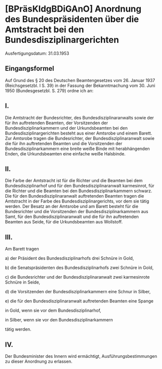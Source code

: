 # [BPräsKldgBDiGAnO] Anordnung des Bundespräsidenten über die Amtstracht bei den Bundesdisziplinargerichten

Ausfertigungsdatum: 31.03.1953

 

## Eingangsformel

Auf Grund des § 20 des Deutschen Beamtengesetzes vom 26. Januar 1937 (Reichsgesetzbl. I S. 39) in der Fassung der Bekanntmachung vom 30. Juni 1950 (Bundesgesetzbl. S. 279) ordne ich an:


## I.

Die Amtstracht der Bundesrichter, des Bundesdisziplinaranwalts sowie der für ihn auftretenden Beamten, der Vorsitzenden der Bundesdisziplinarkammern und der Urkundsbeamten bei den Bundesdisziplinargerichten besteht aus einer Amtsrobe und einem Barett. Zur Amtsrobe tragen die Bundesrichter, der Bundesdisziplinaranwalt sowie die für ihn auftretenden Beamten und die Vorsitzenden der Bundesdisziplinarkammern eine breite weiße Binde mit herabhängenden Enden, die Urkundsbeamten eine einfache weiße Halsbinde.


## II.

Die Farbe der Amtstracht ist für die Richter und die Beamten bei dem Bundesdisziplinarhof und für den Bundesdisziplinaranwalt karmesinrot, für die Richter und die Beamten bei den Bundesdisziplinarkammern schwarz. Die für den Bundesdisziplinaranwalt auftretenden Beamten tragen die Amtstracht in der Farbe des Bundesdisziplinargerichts, vor dem sie tätig werden. Der Besatz an der Amtsrobe und am Barett besteht für die Bundesrichter und die Vorsitzenden der Bundesdisziplinarkammern aus Samt, für den Bundesdisziplinaranwalt und die für ihn auftretenden Beamten aus Seide, für die Urkundsbeamten aus Wollstoff.


## III.

Am Barett tragen

a) der Präsident des Bundesdisziplinarhofs drei Schnüre in Gold,

b) die Senatspräsidenten des Bundesdisziplinarhofs zwei Schnüre in Gold,

c) die Bundesrichter und der Bundesdisziplinaranwalt zwei karmesinrote Schnüre in Seide,

d) die Vorsitzenden der Bundesdisziplinarkammern eine Schnur in Silber,

e) die für den Bundesdisziplinaranwalt auftretenden Beamten eine Spange

  
in Gold, wenn sie vor dem Bundesdisziplinarhof,

in Silber, wenn sie vor den Bundesdisziplinarkammern

tätig werden.


## IV.

Der Bundesminister des Innern wird ermächtigt, Ausführungsbestimmungen zu dieser Anordnung zu erlassen.
